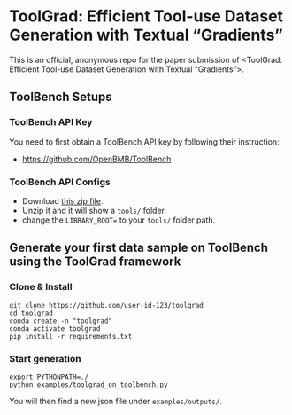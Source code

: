 # ToolGrad: Efficient Tool-use Dataset Generation with Textual “Gradients”


This is an official, anonymous repo for the paper submission of <ToolGrad: Efficient Tool-use Dataset Generation with Textual “Gradients”>.

## ToolBench Setups

### ToolBench API Key
You need to first obtain a ToolBench API key by following their instruction:
- https://github.com/OpenBMB/ToolBench

### ToolBench API Configs
- Download [this zip file](https://drive.google.com/file/d/1mPSuXHs3weGtpla8Qs1peJccN07X-K1c/view?usp=sharing). 
- Unzip it and it will show a `tools/` folder.
- change the `LIBRARY_ROOT=` to your `tools/` folder path.

## Generate your first data sample on ToolBench using the ToolGrad framework
### Clone & Install

```
git clone https://github.com/user-id-123/toolgrad
cd toolgrad
conda create -n "toolgrad"
conda activate toolgrad
pip install -r requirements.txt
```
### Start generation
```
export PYTHONPATH=./
python examples/toolgrad_on_toolbench.py
```
You will then find a new json file under `examples/outputs/`.


